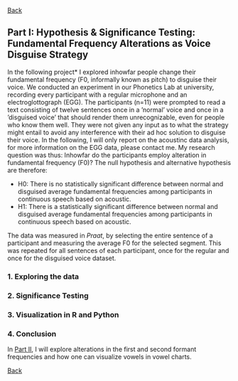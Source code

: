 [Back](https://ycvogt.github.io/my_portfolio/)

##  Part I: Hypothesis & Significance Testing: Fundamental Frequency Alterations as Voice Disguise Strategy

In the following project* I explored inhowfar people change their fundamental frequency (F0, informally known as pitch) to disguise their voice. We conducted an experiment in our Phonetics Lab at university, recording every participant with a regular microphone and an electroglottograph (EGG). The participants (n=11) were prompted to read a text consisting of twelve sentences once in a ’normal’ voice and once in a ’disguised voice’ that should render them unrecognizable, even for people who know them well. They were not given any input as to what the strategy might entail to avoid any interference with their ad hoc solution to disguise their voice. In the following, I will only report on the acoustinc data analysis, for more information on the EGG data, please contact me. My research question was thus: Inhowfar do the participants employ alteration in fundamental frequency (F0)? The null hypothesis and alternative hypothesis are therefore:
* H0: There is no statistically significant difference between normal and disguised average fundamental frequencies among participants in continuous speech based on acoustic.
* H1: There is a statistically significant difference between normal and disguised average fundamental frequencies among participants in continuous speech based on acoustic.

The data was measured in _Praat_, by selecting the entire sentence of a participant and measuring the average F0 for the selected segment. This was repeated for all sentences of each participant, once for the regular and once for the disguised voice dataset. 

### 1. Exploring the data

### 2. Significance Testing

### 3. Visualization in R and Python

### 4. Conclusion

In [Part II](/my_portfolio/posts/praat_vowels2_2.html), I will explore alterations in the first and second formant frequencies and how one can visualize vowels in vowel charts. 

[Back](https://ycvogt.github.io/my_portfolio/)
